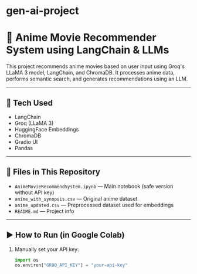 # gen-ai-project
# 🎌 Anime Movie Recommender System using LangChain & LLMs

This project recommends anime movies based on user input using Groq's LLaMA 3 model, LangChain, and ChromaDB. It processes anime data, performs semantic search, and generates recommendations using an LLM.

---

## 🚀 Tech Used
- LangChain
- Groq (LLaMA 3)
- HuggingFace Embeddings
- ChromaDB
- Gradio UI
- Pandas

---

## 📁 Files in This Repository
- `AnimeMovieRecommendSystem.ipynb` — Main notebook (safe version without API key)
- `anime_with_synopsis.csv` — Original anime dataset
- `anime_updated.csv` — Preprocessed dataset used for embeddings
- `README.md` — Project info

---

## ▶️ How to Run (in Google Colab)
1. Manually set your API key:
   ```python
   import os
   os.environ["GROQ_API_KEY"] = "your-api-key"
